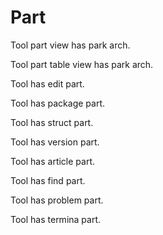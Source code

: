 # Part

Tool part view has park arch.

Tool part table view has park arch.

Tool has edit part.

Tool has package part.

Tool has struct part.

Tool has version part.

Tool has article part.

Tool has find part.

Tool has problem part.

Tool has termina part.